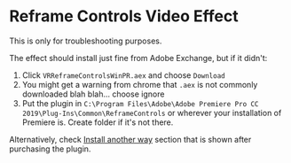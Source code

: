 # Reframe Controls Video Effect

This is only for troubleshooting purposes.

The effect should install just fine from Adobe Exchange, but if it didn't:

1) Click `VRReframeControlsWinPR.aex` and choose `Download`
2) You might get a warning from chrome that `.aex` is not commonly downloaded blah blah... choose ignore
3) Put the plugin in `C:\Program Files\Adobe\Adobe Premiere Pro CC 2019\Plug-Ins\Common\ReframeControls` 
or wherever your installation of Premiere is. Create folder if it's not there.

Alternatively, check [Install another way](https://exchange.adobe.com/creativecloud/install-instructions.103165.html) 
section that is shown after purchasing the plugin.
